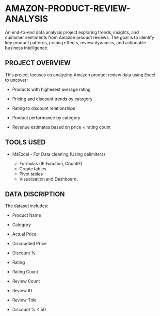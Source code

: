 # AMAZON-PRODUCT-REVIEW-ANALYSIS

An end-to-end data analysis project exploring trends, insights, and customer sentiments from Amazon product reviews. The goal is to identify key product patterns, pricing effects, review dynamics, and actionable business intelligence.




## PROJECT OVERVIEW

This project focuses on analyzing Amazon product review data using Excel to uncover:

* Products with highesest average rating

* Pricing and discount trends by category

* Rating to discount relationships

* Product performance by category

* Revenue estimates based on price × rating count


## TOOLS USED

* MsExcel - For Data cleaning (Using delimiters)
  
    * Formulas  (IF Function, CountIF)
    * Create tables
    * Pivot tables
    * Visualisation and Dashboard.


## DATA DISCRIPTION

The dataset includes:

* Product Name

* Category

* Actual Price
  
* Discounted Price

* Discount %

* Rating

* Rating Count

* Review Count
  
* Review ID
* Review Title
* Discount % < 50


